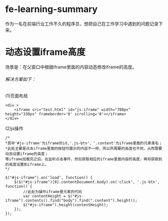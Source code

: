 # fe-learning-summary

作为一名在前端行业工作不久的程序员，想把自己在工作学习中遇到的问题记录下来。

# 动态设置iframe高度

场景是：在父窗口中根据iframe里面的内容动态修改iframe的高度。

###### 解决方案如下：

(1)页面布局
```
<div >
    <iframe src="test.html" id="js-iframe" width="780px" height="330px" frameborder='0' scrolling='0'></iframe>
</div>
```
(2)js操作

```
/*
*其中'#js-iframe'为iframe的id,'.js-btn'、'.content'为iframe里面的元素类名；
*此处主要是点击iframe里面的按钮可展示的内容不一样，所以所需要的高度也不同，从而需要动态设置iframe的高度；
等iframe加载完之后，在监听点击事件，然后获取相应的iframe里面内容的高度，再将获取到的高度设置到iframe上。
*/

$("#js-iframe").on('load', function() {
    $($("#js-iframe")[0].contentDocument.body).on('click', '.js-btn', function() {
        //此处为操作iframe里元素的代码
        var contentHeight = $("#js-iframe").contents().find("body").find(".content").height();
        $("#js-iframe").height(contentHeight);
    });
});
```


